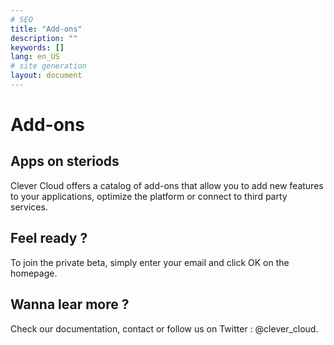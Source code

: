 ```yaml
---
# SEO
title: "Add-ons"
description: ""
keywords: []
lang: en_US
# site generation
layout: document
---
```

# Add-ons
## Apps on steriods 
Clever Cloud offers a catalog of add-ons that allow you to add new features to your applications, optimize the platform or connect to third party services.
## Feel ready ?
To join the private beta, simply enter your email and click OK on the homepage.
## Wanna lear more ?
Check our documentation, contact or follow us on Twitter : @clever_cloud.

